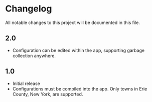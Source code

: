 # Changelog

All notable changes to this project will be documented in this file.

## 2.0

- Configuration can be edited within the app, supporting garbage collection anywhere.

## 1.0

- Initial release
- Configurations must be compiled into the app. Only towns in Erie County, New York, are supported.
